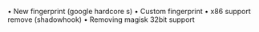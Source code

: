 • New fingerprint (google hardcore s)
• Custom fingerprint
• x86 support remove (shadowhook)
• Removing magisk 32bit support
